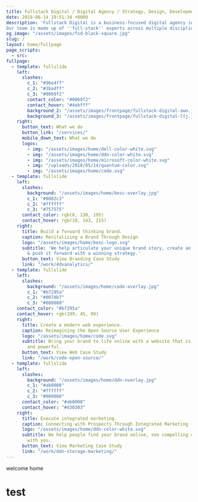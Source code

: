 ```yaml
---
title: Fullstack Digital / Digital Agency / Strategy, Design, Development & Marketing
date: 2018-06-14 19:51:34 +0000
description: 'Fullstack Digital is a business-focused digital agency in Los Angeles.
Our team is made up of ''full-stack'' experts across multiple disciplines.'
og_image: "/assets/images/fsd-black-square.jpg"
slug: /
layout: home/fullpage
page_scripts:
  - src: 
fullpage:
  - template: fullslide
    left: 
      slashes:
        c_1: "#96e4ff"
        c_2: "#1badff"
        c_3: "#0069f2"
        contact_color: "#0069f2"
        contact_hover: "#4ebfff"
        background_2: "/assets/images/frontpage/fullstack-digital-awo.jpg"
        background_3: "/assets/images/frontpage/fullstack-digital-ltj.jpg"        
    right:
      button_text: What we do
      button_link: "/services/"
      mobile_down_text: What we do
      logos:
        - img: "/assets/images/home/dell-color-white.svg"
        - img: "/assets/images/home/ddn-color-white.svg"
        - img: "/assets/images/home/microsoft-color-white.svg"
        - img: "/uploads/2018/05/14/quantum-color.svg"
        - img: "/assets/images/home/code.svg"
  - template: fullslide
    left: 
      slashes:
        background: "/assets/images/home/besc-overlay.jpg"
        c_1: "#0882c3"
        c_2: "#ffffff"
        c_3: "#757575"
      contact_color: rgb(8, 130, 195)
      contact_hover: rgb(10, 143, 215)
    right:
      title: Build a forward thinking brand.
      caption: Revitalizing a Brand Through Design
      logo: "/assets/images/home/besc-logo.svg"
      subtitle: 'We help articulate your unique brand story, create an innovative identity
        & push it forward with a winning strategy.'
      button_text: View Branding Case Study
      link: "/work/4dvanalytics/"
  - template: fullslide
    left: 
      slashes:
        background: "/assets/images/home/code-overlay.jpg"
        c_1: "#b7295a"
        c_2: "#007db7"
        c_3: "#808080"
    contact_color: "#b7295a"
    contact_hover: rgb(199, 45, 99)
    right:
      title: Create a modern web experience.
      caption: Reimagining the Open Source User Experience
      logo: "/assets/images/home/code.svg"
      subtitle: Bring your brand to life online with a website that is useful, stunning,
        and powerful.
      button_text: View Web Case Study
      link: "/work/code-open-source/"
  - template: fullslide
    left:
      slashes:
        background: "/assets/images/home/ddn-overlay.jpg"
        c_1: "#ab0000"
        c_2: "#ffffff"
        c_3: "#000000"
      contact_color: "#ab0000"
      contact_hover: "#d30303"
    right:
      title: Execute integrated marketing.
      caption: Connecting with Prospects Through Integrated Marketing
      logo: "/assets/images/home/ddn-color-white.svg"
      subtitle: We help people find your brand online, see compelling content, and engage
        with you.
      button_text: View Marketing Case Study
      link: "/work/ddn-storage-marketing/"
---
```

welcome home
# test